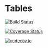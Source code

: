 # Tables

[![Build Status](https://travis-ci.org/davidagold/Tables.jl.svg?branch=master)](https://travis-ci.org/davidagold/Tables.jl)

[![Coverage Status](https://coveralls.io/repos/davidagold/Tables.jl/badge.svg?branch=master&service=github)](https://coveralls.io/github/davidagold/Tables.jl?branch=master)

[![codecov.io](http://codecov.io/github/davidagold/Tables.jl/coverage.svg?branch=master)](http://codecov.io/github/davidagold/Tables.jl?branch=master)
